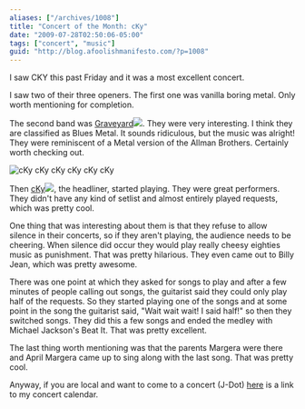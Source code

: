 ```yaml
---
aliases: ["/archives/1008"]
title: "Concert of the Month: cKy"
date: "2009-07-28T02:50:06-05:00"
tags: ["concert", "music"]
guid: "http://blog.afoolishmanifesto.com/?p=1008"
---
```

I saw CKY this past Friday and it was a most excellent concert.

I saw two of their three openers. The first one was vanilla boring metal. Only worth mentioning for completion.

The second band was [Graveyard](http://www.amazon.com/gp/product/B000UZ4E5M?ie=UTF8&tag=afooman-20&linkCode=as2&camp=1789&creative=390957&creativeASIN=B000UZ4E5M)![](http://www.assoc-amazon.com/e/ir?t=afooman-20&l=as2&o=1&a=B000UZ4E5M). They were very interesting. I think they are classified as Blues Metal. It sounds ridiculous, but the music was alright! They were reminiscent of a Metal version of the Allman Brothers. Certainly worth checking out.

![cKy cKy cKy cKy cKy cKy](/wp-content/uploads/2009/07/3514135119_2164519eaf-300x225.jpg "cKy")

Then [cKy](http://www.amazon.com/gp/redirect.html?ie=UTF8&location=http%3A%2F%2Fwww.amazon.com%2Fgp%2Fentity%2FCKY%2FB000APN5DO%3Fie%3DUTF8%26ref%255F%3Dntt%255Fmus%255Fgen%255Fpel&tag=afooman-20&linkCode=ur2&camp=1789&creative=390957)![](https://www.assoc-amazon.com/e/ir?t=afooman-20&l=ur2&o=1), the headliner, started playing. They were great performers. They didn't have any kind of setlist and almost entirely played requests, which was pretty cool.

One thing that was interesting about them is that they refuse to allow silence in their concerts, so if they aren't playing, the audience needs to be cheering. When silence did occur they would play really cheesy eighties music as punishment. That was pretty hilarious. They even came out to Billy Jean, which was pretty awesome.

There was one point at which they asked for songs to play and after a few minutes of people calling out songs, the guitarist said they could only play half of the requests. So they started playing one of the songs and at some point in the song the guitarist said, "Wait wait wait! I said half!" so then they switched songs. They did this a few songs and ended the medley with Michael Jackson's Beat It. That was pretty excellent.

The last thing worth mentioning was that the parents Margera were there and April Margera came up to sing along with the last song. That was pretty cool.

Anyway, if you are local and want to come to a concert (J-Dot) [here](http://www.google.com/calendar/embed?src=md9omuh8fkeegsvpv97q9movfo%40group.calendar.google.com&ctz=America/Chicago) is a link to my concert calendar.
